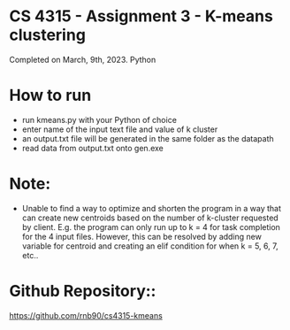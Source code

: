 # CS 4315 - Assignment 3 - K-means clustering 
Completed on March, 9th, 2023. Python

# How to run
- run kmeans.py with your Python of choice
- enter name of the input text file and value of k cluster
- an output.txt file will be generated in the same folder as the datapath
- read data from output.txt onto gen.exe

# Note: 
- Unable to find a way to optimize and shorten the program in a way that can create new centroids based on the number of k-cluster requested by client. 
E.g. the program can only run up to k = 4 for task completion for the 4 input files. However, this can be resolved by adding new variable for centroid and creating an elif condition for when k = 5, 6, 7, etc..

# Github Repository::
https://github.com/rnb90/cs4315-kmeans
